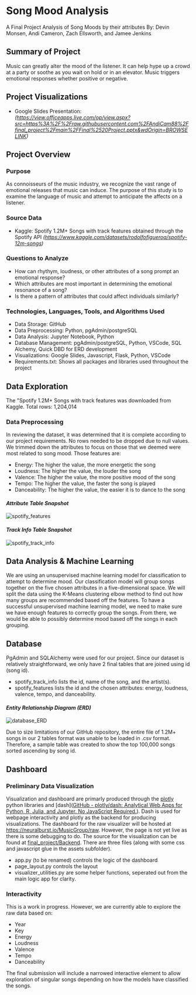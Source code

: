 # Song Mood Analysis

A Final Project Analysis of Song Moods by their attributes
By: Devin Monsen, Andi Cameron, Zach Ellsworth, and Jamee Jenkins

## Summary of Project

Music can greatly alter the mood of the listener. It can help hype up a crowd at a party or soothe as you wait on hold or in an elevator. Music triggers emotional responses whether positive or negative. 

## Project Visualizations

- Google Slides Presentation: *(https://view.officeapps.live.com/op/view.aspx?src=https%3A%2F%2Fraw.githubusercontent.com%2FAndiCam88%2Ffinal_project%2Fmain%2FFinal%2520Project.pptx&wdOrigin=BROWSELINK)*

## Project Overview

### Purpose

As connoisseurs of the music industry, we recognize the vast range of emotional releases that music can induce. The purpose of this study is to examine the language of music and attempt to anticipate the affects on a listener.

### Source Data 

- Kaggle: Spotify 1.2M+ Songs with track features obtained through the Spotify API
*(https://www.kaggle.com/datasets/rodolfofigueroa/spotify-12m-songs)*

### Questions to Analyze

- How can rhythym, loudness, or other attributes of a song prompt an emotional response?
- Which attributes are most important in determining the emotional resonance of a song?
- Is there a pattern of attributes that could affect individuals similarly?

### Technologies, Languages, Tools, and Algorithms Used

- Data Storage: GitHub
- Data Preprocessing: Python, pgAdmin/postgreSQL
- Data Analysis: Jupyter Notebook, Python
- Database Management: pgAdmin/postgreSQL, Python, VSCode, SQL Alchemy, Quick DBD for ERD development
- Visualizations: Google Slides, Javascript, Flask, Python, VSCode
- Requirements.txt: Shows all packages and libraries used throughout the project

## Data Exploration

The "Spotify 1.2M+ Songs with track features was downloaded from Kaggle. Total rows: 1,204,014

### Data Preprocessing

In reviewing the dataset, it was determined that it is complete according to our project requirements. No rows needed to be dropped due to null values. We trimmed down the attributes to focus on those that we deemed were most related to song mood. 
Those features are:
- Energy: The higher the value, the more energetic the song
- Loudness: The higher the value, the louder the song
- Valence: The higher the value, the more positive mood of the song
- Tempo: The higher the value, the faster the song is played
- Danceability: The higher the value, the easier it is to dance to the song

#### *Attribute Table Snapshot*
![spotify_features](https://user-images.githubusercontent.com/108373151/206340361-34fdfbe6-ed82-47fc-8793-7f19215f8509.jpg)

#### *Track Info Table Snapshot*
![spotify_track_info](https://user-images.githubusercontent.com/108373151/206340328-39d39290-fefe-4725-84a2-25218ec1a449.jpg)

## Data Analysis & Machine Learning

We are using an unsupervised machine learning model for classification to attempt to determine mood. Our classification model will group songs together on the five chosen attributes in a five-dimensional space. We will split the data using the K-Means clustering elbow method to find out how many groups are recommended based off the features. To have a successful unsupervised machine learning model, we need to make sure we have enough features to correctly group the songs. From there, we would be able to possibly determine mood based off the songs in each grouping.

## Database

PgAdmin and SQLAlchemy were used for our project. Since our dataset is relatively straightforward, we only have 2 final tables that are joined using id (song id). 

- spotify_track_info lists the id, name of the song, and the artist(s).
- spotify_features lists the id and the chosen attributes: energy, loudness, valence, tempo, and danceability.

#### *Entity Relationship Diagram (ERD)*
![database_ERD](https://user-images.githubusercontent.com/108373151/206344180-768641d9-bd53-499d-ad25-eaf53ca4c0ed.png)

Due to size limitations of our GitHub repository, the entire file of 1.2M+ songs in our 2 tables format was unable to be loaded in .csv format. Therefore, a sample table was created to show the top 100,000 songs sorted ascending by song id.

## Dashboard

### Preliminary Data Visualization

Visualization and dashboard are primarly produced through the [plotly](https://plotly.com) python libraries and [dash]([GitHub - plotly/dash: Analytical Web Apps for Python, R, Julia, and Jupyter. No JavaScript Required.](https://github.com/plotly/dash)). Dash is used for webpage interactivity and plotly as the backend for producing visualizations. The dashboard for the raw visualizer will be hosted at https://neuralburst.io/MusicGroup/raw. However, the page is not yet live as there is some debugging to do. The source for the visualization can be found at [final_project/Backend](https://github.com/AndiCam88/final_project/tree/main/Backend). There are three files (along with some css and javascript glue in the assets subfolder).

- app.py (to be renamed) controls the logic of the dashboard
- page_layout.py controls the layout
- visualizer_utilities.py are some helper functions, seperated out from the main logic app for clarity.
  
### Interactivity

This is a work in progress. However, we are currently able to explore the raw data based on:

- Year
- Key
- Energy
- Loudness
- Valence
- Tempo
- Danceability

The final submission will include a narrowed interactive element to allow exploration of singular songs depending on how the models have classified the songs.

